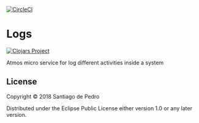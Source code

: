 [![CircleCI](https://circleci.com/gh/AtmosSystem/Logs.svg?style=svg)](https://circleci.com/gh/AtmosSystem/Logs)

# Logs

[![Clojars Project](https://img.shields.io/clojars/v/atmos-logs.svg)](https://clojars.org/atmos-logs)

Atmos micro service for log different activities inside a system


## License

Copyright © 2018 Santiago de Pedro

Distributed under the Eclipse Public License either version 1.0 or any later version.
